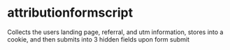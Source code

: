 # attributionformscript
Collects the users landing page, referral, and utm information, stores into a cookie, and then submits into 3 hidden fields upon form submit
